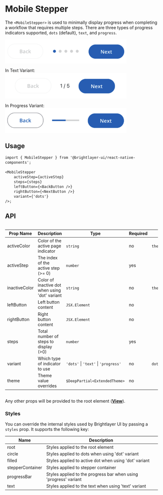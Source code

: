 # Mobile Stepper

The `<MobileStepper>` is used to minimally display progress when completing a workflow that requires multiple steps. There are three types of progress indicators supported, `dots` (default), `text`, and `progress`.

<img width="400" style="max-width: 600px; display: block;" alt="Mobile Stepper dot variant" src="./images/mobileStepper_dot.png">

In Text Variant:
<img width="400" style="max-width: 600px; display: block;" alt="Mobile Stepper Text variant" src="./images/mobileStepper_text.png">

In Progress Variant:
<img width="400" style="max-width: 600px; display: block;" alt="Mobile Stepper Progress variant" src="./images/mobileStepper_progress.png">

## Usage

```tsx
import { MobileStepper } from '@brightlayer-ui/react-native-components';

<MobileStepper
    activeStep={activeStep}
    steps={steps}
    leftButton={<BackButton />}
    rightButton={<NextButton />}
    variant={'dots'}
/>;
```

## API

<div style="overflow: auto;">

| Prop Name     | Description                                    | Type                                | Required | Default                 |
| ------------- | ---------------------------------------------- | ----------------------------------- | -------- | ----------------------- |
| activeColor   | Color of the active page indicator             | `string`                            | no       | `theme.colors.primary`  |
| activeStep    | The index of the active step (>= 0)            | `number`                            | yes      |                         |
| inactiveColor | Color of inactive dot when using 'dot' variant | `string`                            | no       | `theme.colors.disabled` |
| leftButton    | Left button content                            | `JSX.Element`                       | no       |                         |
| rightButton   | Right button content                           | `JSX.Element`                       | no       |                         |
| steps         | Total number of steps to display (>0)          | `number`                            | yes      |                         |
| variant       | Which type of indicator to use                 | `'dots'` \| `'text'` \| `'progress'`| no       | `dots`                  |
| theme         | Theme value overrides                          | `$DeepPartial<ExtendedTheme>`       | no       |                         |

</div>

Any other props will be provided to the root element ([**View**](https://reactnative.dev/docs/view)).

### Styles

You can override the internal styles used by Brightlayer UI by passing a `styles` prop. It supports the following key:

| Name             | Description                                                      |
| ---------------- | ---------------------------------------------------------------- |
| root             | Styles applied to the root element                               |
| circle           | Styles applied to dots when using 'dot' variant                  |
| filled           | Styles applied to active dot when using 'dot' variant            |
| stepperContainer | Styles applied to stepper container                              |
| progressBar      | Styles applied to the progress bar when using 'progress' variant |
| text             | Styles applied to the text when using 'text' variant             |
